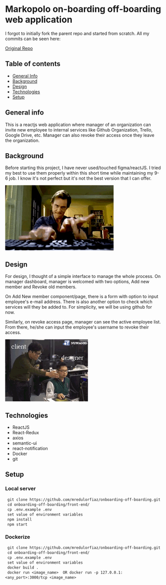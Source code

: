# Markopolo on-boarding off-boarding web application

I forgot to initially fork the parent repo and started from scratch. All my commits can be seen here:

[Original Repo](https://github.com/mredulorfiaz/markopolo-onboarding-off-boarding)

## Table of contents

- [General Info](#general-info)
- [Background](#background)
- [Design](#design)
- [Technologies](#technologies)
- [Setup](#setup)

## General info

This is a reactjs web application where manager of an organization can invite new employee to internal services like Github Organization, Trello, Google Drive, etc. Manager can also revoke their access once they leave the organization.

## Background

Before starting this project, I have never used/touched figma/reactJS. I tried my best to use them properly within this short time while maintaining my 9-6 job. I know it's not perfect but it's not the best version that I can offer.

![Code](./images/code.gif)

## Design

For design, I thought of a simple interface to manage the whole process. On manager dashboard, manager is welcomed with two options, Add new member and Revoke old members.

On Add New member component/page, there is a form with option to input employee's e-mail address. There is also another option to check which services will they be added to. For simplicity, we will be using github for now.

Similarly, on revoke access page, manager can see the active employee list. From there, he/she can input the employee's username to revoke their access.

![Code](./images/designer.gif)

## Technologies

- ReactJS
- React-Redux
- axios
- semantic-ui
- react-notification
- Docker
- git

## Setup

### Local server

```
 git clone https://github.com/mredulorfiaz/onboarding-off-boarding.git
 cd onboarding-off-boarding/front-end/
 cp .env.example .env
 set value of environment variables
 npm install
 npm start
```

### Dockerize

```
 git clone https://github.com/mredulorfiaz/onboarding-off-boarding.git
 cd onboarding-off-boarding/front-end/
 cp .env.example .env
 set value of environment variables
 docker build .
 docker run <image_name>  OR docker run -p 127.0.0.1:<any_port>:3000/tcp <image_name>
```
